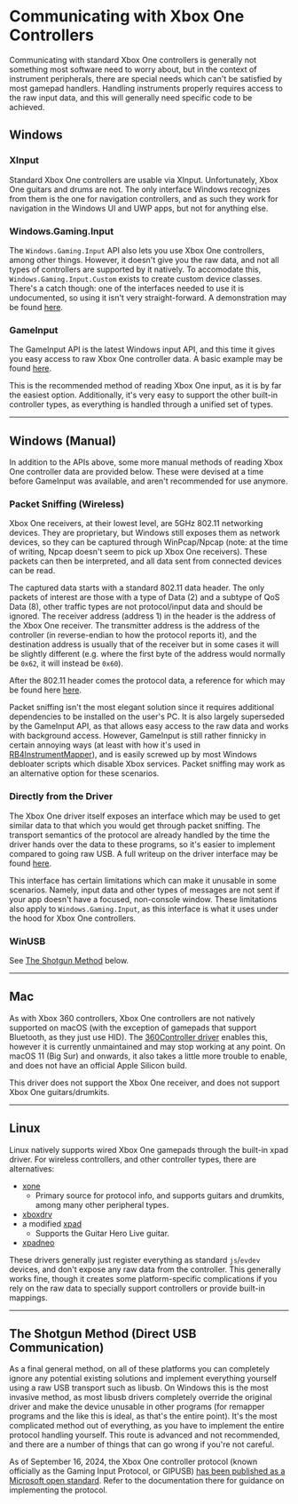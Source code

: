 # Communicating with Xbox One Controllers

Communicating with standard Xbox One controllers is generally not something most software need to worry about, but in the context of instrument peripherals, there are special needs which can't be satisfied by most gamepad handlers. Handling instruments properly requires access to the raw input data, and this will generally need specific code to be achieved.

## Windows

### XInput

Standard Xbox One controllers are usable via XInput. Unfortunately, Xbox One guitars and drums are not. The only interface Windows recognizes from them is the one for navigation controllers, and as such they work for navigation in the Windows UI and UWP apps, but not for anything else.

### Windows.Gaming.Input

The `Windows.Gaming.Input` API also lets you use Xbox One controllers, among other things. However, it doesn't give you the raw data, and not all types of controllers are supported by it natively. To accomodate this, `Windows.Gaming.Input.Custom` exists to create custom device classes. There's a catch though: one of the interfaces needed to use it is undocumented, so using it isn't very straight-forward. A demonstration may be found [here](https://github.com/TheNathannator/WGIC).

### GameInput

The GameInput API is the latest Windows input API, and this time it gives you easy access to raw Xbox One controller data. A basic example may be found [here](https://gist.github.com/TheNathannator/466cc79ae6535e4dfab23fe44708380f).

This is the recommended method of reading Xbox One input, as it is by far the easiest option. Additionally, it's very easy to support the other built-in controller types, as everything is handled through a unified set of types.

---

## Windows (Manual)

In addition to the APIs above, some more manual methods of reading Xbox One controller data are provided below. These were devised at a time before GameInput was available, and aren't recommended for use anymore.

### Packet Sniffing (Wireless)

Xbox One receivers, at their lowest level, are 5GHz 802.11 networking devices. They are proprietary, but Windows still exposes them as network devices, so they can be captured through WinPcap/Npcap (note: at the time of writing, Npcap doesn't seem to pick up Xbox One receivers). These packets can then be interpreted, and all data sent from connected devices can be read.

The captured data starts with a standard 802.11 data header. The only packets of interest are those with a type of Data (2) and a subtype of QoS Data (8), other traffic types are not protocol/input data and should be ignored. The receiver address (address 1) in the header is the address of the Xbox One receiver. The transmitter address is the address of the controller (in reverse-endian to how the protocol reports it), and the destination address is usually that of the receiver but in some cases it will be slightly different (e.g. where the first byte of the address would normally be `0x62`, it will instead be `0x60`).

After the 802.11 header comes the protocol data, a reference for which may be found here [here](https://gist.github.com/TheNathannator/c5d3b41a12db739b7ffc3d8d1a87c60a).

Packet sniffing isn't the most elegant solution since it requires additional dependencies to be installed on the user's PC. It is also largely superseded by the GameInput API, as that allows easy access to the raw data and works with background access. However, GameInput is still rather finnicky in certain annoying ways (at least with how it's used in [RB4InstrumentMapper](https://github.com/TheNathannator/RB4InstrumentMapper)), and is easily screwed up by most Windows debloater scripts which disable Xbox services. Packet sniffing may work as an alternative option for these scenarios.

### Directly from the Driver

The Xbox One driver itself exposes an interface which may be used to get similar data to that which you would get through packet sniffing. The transport semantics of the protocol are already handled by the time the driver hands over the data to these programs, so it's easier to implement compared to going raw USB. A full writeup on the driver interface may be found [here](https://gist.github.com/TheNathannator/bcebc77e653f71e77634144940871596).

This interface has certain limitations which can make it unusable in some scenarios. Namely, input data and other types of messages are not sent if your app doesn't have a focused, non-console window. These limitations also apply to `Windows.Gaming.Input`, as this interface is what it uses under the hood for Xbox One controllers.

### WinUSB

See [The Shotgun Method](#the-shotgun-method-direct-usb-communication) below.

---

## Mac

As with Xbox 360 controllers, Xbox One controllers are not natively supported on macOS (with the exception of gamepads that support Bluetooth, as they just use HID). The [360Controller driver](https://github.com/360Controller/360Controller) enables this, however it is currently unmaintained and may stop working at any point. On macOS 11 (Big Sur) and onwards, it also takes a little more trouble to enable, and does not have an official Apple Silicon build.

This driver does not support the Xbox One receiver, and does not support Xbox One guitars/drumkits.

---

## Linux

Linux natively supports wired Xbox One gamepads through the built-in xpad driver. For wireless controllers, and other controller types, there are alternatives:

- [xone](https://github.com/medusalix/xone)
  - Primary source for protocol info, and supports guitars and drumkits, among many other peripheral types.
- [xboxdrv](https://gitlab.com/xboxdrv/xboxdrv)
- a modified [xpad](https://github.com/paroj/xpad)
  - Supports the Guitar Hero Live guitar.
- [xpadneo](https://github.com/atar-axis/xpadneo)

These drivers generally just register everything as standard `js`/`evdev` devices, and don't expose any raw data from the controller. This generally works fine, though it creates some platform-specific complications if you rely on the raw data to specially support controllers or provide built-in mappings.

---

## The Shotgun Method (Direct USB Communication)

As a final general method, on all of these platforms you can completely ignore any potential existing solutions and implement everything yourself using a raw USB transport such as libusb. On Windows this is the most invasive method, as most libusb drivers completely override the original driver and make the device unusable in other programs (for remapper programs and the like this is ideal, as that's the entire point). It's the most complicated method out of everything, as you have to implement the entire protocol handling yourself. This route is advanced and not recommended, and there are a number of things that can go wrong if you're not careful.

As of September 16, 2024, the Xbox One controller protocol (known officially as the Gaming Input Protocol, or GIPUSB) [has been published as a Microsoft open standard](https://learn.microsoft.com/en-us/openspecs/windows_protocols/ms-gipusb/e7c90904-5e21-426e-b9ad-d82adeee0dbc). Refer to the documentation there for guidance on implementing the protocol.
